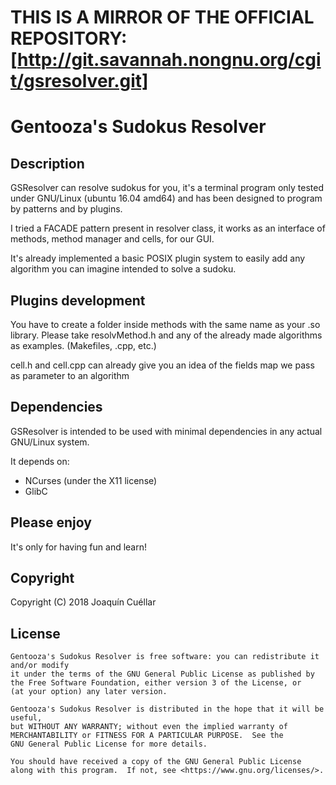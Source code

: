 # THIS IS A MIRROR OF THE OFFICIAL REPOSITORY: [http://git.savannah.nongnu.org/cgit/gsresolver.git]

Gentooza's Sudokus Resolver
===========================
## Description

GSResolver can resolve sudokus for you, it's a terminal program only tested under GNU/Linux (ubuntu 16.04 amd64) and has been designed to program by patterns and by plugins.

I tried a FACADE pattern present in resolver class, it works as an interface of methods, method manager and cells, for our GUI.

It's already implemented a basic POSIX plugin system to easily add any algorithm you can imagine intended to solve a sudoku.

## Plugins development

You have to create a folder inside methods with the same name as your .so library. Please take resolvMethod.h and any of the already made algorithms as examples. (Makefiles, .cpp, etc.)

cell.h and cell.cpp can already give you an idea of the fields map we pass as parameter to an algorithm

## Dependencies

GSResolver is intended to be used with minimal dependencies in any actual GNU/Linux system.

It depends on:

+ NCurses (under the X11 license)
+ GlibC

## Please enjoy

It's only for having fun and learn!

## Copyright

Copyright (C) 2018 Joaquín Cuéllar

## License

```
Gentooza's Sudokus Resolver is free software: you can redistribute it and/or modify
it under the terms of the GNU General Public License as published by
the Free Software Foundation, either version 3 of the License, or
(at your option) any later version.

Gentooza's Sudokus Resolver is distributed in the hope that it will be useful,
but WITHOUT ANY WARRANTY; without even the implied warranty of
MERCHANTABILITY or FITNESS FOR A PARTICULAR PURPOSE.  See the
GNU General Public License for more details.

You should have received a copy of the GNU General Public License
along with this program.  If not, see <https://www.gnu.org/licenses/>.
```

